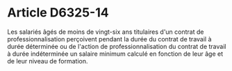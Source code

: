 # Article D6325-14

  
Les salariés âgés de moins de vingt-six ans titulaires d'un contrat de professionnalisation perçoivent pendant la durée du contrat de travail à durée déterminée ou de l'action de professionnalisation du contrat de travail à durée indéterminée un salaire minimum calculé en fonction de leur âge et de leur niveau de formation.